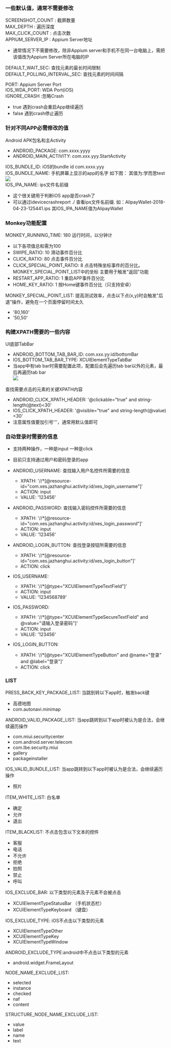   ### 一些默认值，通常不需要修改
  SCREENSHOT_COUNT : 截屏数量  
  MAX_DEPTH : 遍历深度  
  MAX_CLICK_COUNT : 点击次数   
  APPIUM_SERVER_IP : Appium Server地址
  * 通常情况下不需要修改，除非Appium server和手机不在同一台电脑上，需把该值改为Appium Server所在电脑的IP    
  
  DEFAULT_WAIT_SEC: 查找元素的最长时间限制    
  DEFAULT_POLLING_INTERVAL_SEC: 查找元素的时间间隔  

  PORT: Appium Server Port   
  IOS_WDA_PORT: WDA Port(iOS)  
  IGNORE_CRASH :忽略Crash  
  * true 遇到crash会重启App继续遍历
  * false 遇到crash停止遍历
  
  ### 针对不同APP必需修改的值
  Android APK包名和主Activity  
  * ANDROID_PACKAGE: com.xxxx.yyyy
  * ANDROID_MAIN_ACTIVITY: com.xxx.yyy.StartActivity
 
  IOS_BUNDLE_ID: iOS的bundle id com.xxxx.yyy   
  IOS_BUNDLE_NAME: 手机屏幕上显示的app的名字  如下图： 其值为:学而思test  
  ![](https://github.com/lgxqf/UICrawler/blob/master/doc/IOS_BUNDLE_NAME.png)   
  IOS_IPA_NAME: ips文件名前缀 
  * 这个很关键用于判断iOS app是否crash了
  * 可以通过idevicecrashreport ./ 查看ips文件名前缀. 如：AlipayWallet-2018-04-23-125441.ips  其IOS_IPA_NAME值为AlipayWallet


### Monkey功能配置
  MONKEY_RUNNING_TIME:  180      运行时间，以分钟计  
  * 以下各项值总和需为100    
  * SWIPE_RATIO: 10  滑动事件百分比    
  * CLICK_RATIO: 80  点击事件百分比    
  * CLICK_SPECIAL_POINT_RATIO: 8  点击特殊坐标事件的百分比。MONKEY_SPECIAL_POINT_LIST中的坐标 主要用于触发"返回"功能     
  * RESTART_APP_RATIO: 1  重启APP事件百分比     
  * HOME_KEY_RATIO: 1  按Home键事件百分比（只支持安卓）     

  MONKEY_SPECIAL_POINT_LIST: 提高测试效率，点击以下点(x,y)时会触发"后退"操作，避免在一个页面停留时间太久     
  * '80,160' 
  * '50,50' 
  ### 构建XPATH需要的一些内容

  UI底部TabBar
  * ANDROID_BOTTOM_TAB_BAR_ID: com.xxx.yy:id/bottomBar
  * IOS_BOTTOM_TAB_BAR_TYPE: XCUIElementTypeTabBar
  * 当app中有tab bar时需要配置此项，配置后会先遍历tab bar以外的元素，最后再遍历tab bar  
  ![](https://github.com/lgxqf/UICrawler/blob/master/doc/Tabbar.png)

  查找需要点击的元素的关键XPATH内容
  * ANDROID_CLICK_XPATH_HEADER: '@clickable="true" and string-length(@text)<30'
  * IOS_CLICK_XPATH_HEADER: '@visible="true" and string-length(@value)<30'
  * 注意属性值要加引号'''，通常用默认值即可
  
  ### 自动登录时需要的信息
  * 支持两种操作，一种是input 一种是click
  * 目前只支持通过用户和密码登录的app   
  
  * ANDROID_USERNAME:  查找输入用户名控件所需要的信息
    * XPATH: '//*[@resource-id="com.xes.jazhanghui.activity:id/xes_login_username"]'   
    * ACTION: input   
    * VALUE: '123456'      
    
  * ANDROID_PASSWORD:   查找输入密码控件所需要的信息
    * XPATH: '//*[@resource-id="com.xes.jazhanghui.activity:id/xes_login_password"]'  
    * ACTION: input  
    * VALUE: '123456'  
    
  * ANDROID_LOGIN_BUTTON:  查找登录按钮所需要的信息
    * XPATH: '//*[@resource-id="com.xes.jazhanghui.activity:id/xes_login_button"]'  
    * ACTION: click  

  * IOS_USERNAME:
    * XPATH: '//*[@type="XCUIElementTypeTextField"]'
    * ACTION: input
    * VALUE: '1234568789'
  * IOS_PASSWORD:
    * XPATH: '//*[@type="XCUIElementTypeSecureTextField" and @value="请输入登录密码"]'
    * ACTION: input
    * VALUE: '123456'
  * IOS_LOGIN_BUTTON:
    * XPATH: '//*[@type="XCUIElementTypeButton" and @name="登录" and @label="登录"]'
    * ACTION: click

### LIST
  PRESS_BACK_KEY_PACKAGE_LIST: 当跳到转以下app时，触发back键
  - 高德地图
  - com.autonavi.minimap

  
  ANDROID_VALID_PACKAGE_LIST: 当app跳转到以下app时被认为是合法，会继续遍历操作
  - com.miui.securitycenter
  - com.android.server.telecom
  - com.lbe.security.miui
  - gallery
  - packageinstaller

  IOS_VALID_BUNDLE_LIST: 当app跳转到以下app时被认为是合法，会继续遍历操作
  - 照片

  ITEM_WHITE_LIST: 白名单
  - 确定
  - 允许
  - 退出

  ITEM_BLACKLIST: 不点击包含以下文本的控件
  - 客服
  - 电话
  - 不允许
  - 拒绝
  - 拍照
  - 禁止
  - 呼叫

  IOS_EXCLUDE_BAR: 以下类型的元素及子元素不会被点击
  - XCUIElementTypeStatusBar （手机状态栏）
  - XCUIElementTypeKeyboard （键盘）

  IOS_EXCLUDE_TYPE: iOS不点击以下类型的元素
  - XCUIElementTypeOther
  - XCUIElementTypeKey
  - XCUIElementTypeWindow

  ANDROID_EXCLUDE_TYPE:android中不点击以下类型的元素
  - android.widget.FrameLayout

  NODE_NAME_EXCLUDE_LIST:
  - selected
  - instance
  - checked
  - naf
  - content

  STRUCTURE_NODE_NAME_EXCLUDE_LIST:
  - value
  - label
  - name
  - text





